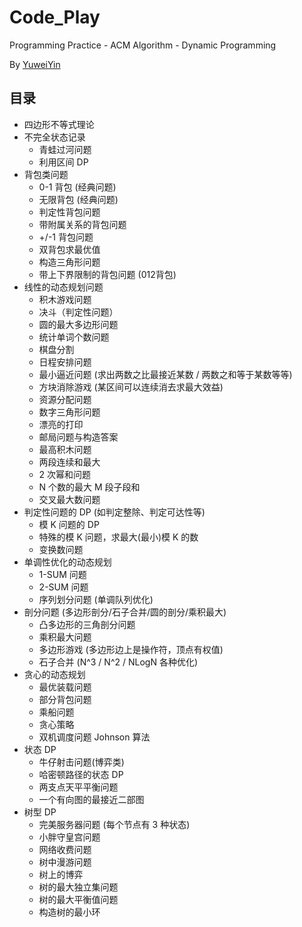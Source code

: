 # Code_Play

Programming Practice - ACM Algorithm - Dynamic Programming

By [YuweiYin](https://github.com/YuweiYin)

## 目录

- 四边形不等式理论
- 不完全状态记录
	- 青蛙过河问题
	- 利用区间 DP
- 背包类问题
	- 0-1 背包 (经典问题)
	- 无限背包 (经典问题)
	- 判定性背包问题
	- 带附属关系的背包问题
	- +/-1 背包问题
	- 双背包求最优值
	- 构造三角形问题
	- 带上下界限制的背包问题 (012背包)
- 线性的动态规划问题
	- 积木游戏问题
	- 决斗（判定性问题）
	- 圆的最大多边形问题
	- 统计单词个数问题
	- 棋盘分割
	- 日程安排问题
	- 最小逼近问题 (求出两数之比最接近某数 / 两数之和等于某数等等)
	- 方块消除游戏 (某区间可以连续消去求最大效益)
	- 资源分配问题
	- 数字三角形问题
	- 漂亮的打印
	- 邮局问题与构造答案
	- 最高积木问题
	- 两段连续和最大
	- 2 次幂和问题
	- N 个数的最大 M 段子段和
	- 交叉最大数问题
- 判定性问题的 DP (如判定整除、判定可达性等)
	- 模 K 问题的 DP
	- 特殊的模 K 问题，求最大(最小)模 K 的数
	- 变换数问题
- 单调性优化的动态规划
	- 1-SUM 问题
	- 2-SUM 问题
	- 序列划分问题 (单调队列优化)
- 剖分问题 (多边形剖分/石子合并/圆的剖分/乘积最大)
	- 凸多边形的三角剖分问题
	- 乘积最大问题
	- 多边形游戏 (多边形边上是操作符，顶点有权值)
	- 石子合并 (N^3 / N^2 / NLogN 各种优化)
- 贪心的动态规划
	- 最优装载问题
	- 部分背包问题
	- 乘船问题
	- 贪心策略
	- 双机调度问题 Johnson 算法
- 状态 DP
	- 牛仔射击问题(博弈类)
	- 哈密顿路径的状态 DP
	- 两支点天平平衡问题
	- 一个有向图的最接近二部图
- 树型 DP
	- 完美服务器问题 (每个节点有 3 种状态)
	- 小胖守皇宫问题
	- 网络收费问题
	- 树中漫游问题
	- 树上的博弈
	- 树的最大独立集问题
	- 树的最大平衡值问题
	- 构造树的最小环

